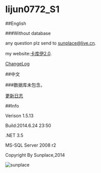 lijun0772_S1
=================
##English

###Without database

any question plz send to [sunplace@live.cn](mailto:sunplace@live.cn).

my website:[卡库伊2.0](http://www.jsunplace.com).

[ChangeLog](http://www.lijun0772.com/about.html)

##中文

###数据库未包含。

[更新日志](http://www.lijun0772.com/about.html)

##Info

Verison 1.5.13

Build:2014.6.24 23:50

.NET 3.5

MS-SQL Server 2008 r2

Copyright By Sunplace,2014

![sunplace](http://www.jsunplace.com/copyright_by_sunplace.png)
